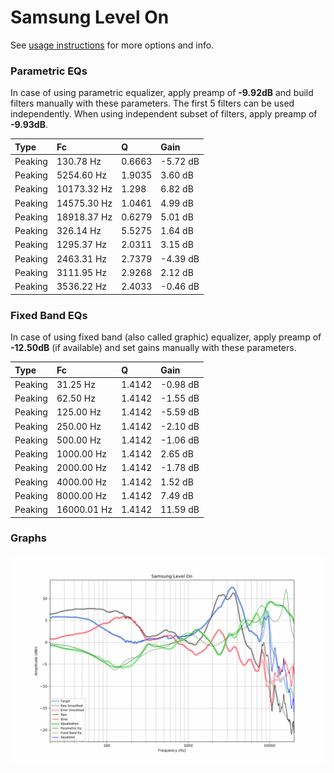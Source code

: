 # Samsung Level On
See [usage instructions](https://github.com/jaakkopasanen/AutoEq#usage) for more options and info.

### Parametric EQs
In case of using parametric equalizer, apply preamp of **-9.92dB** and build filters manually
with these parameters. The first 5 filters can be used independently.
When using independent subset of filters, apply preamp of **-9.93dB**.

| Type    | Fc          |      Q | Gain     |
|:--------|:------------|:-------|:---------|
| Peaking | 130.78 Hz   | 0.6663 | -5.72 dB |
| Peaking | 5254.60 Hz  | 1.9035 | 3.60 dB  |
| Peaking | 10173.32 Hz | 1.298  | 6.82 dB  |
| Peaking | 14575.30 Hz | 1.0461 | 4.99 dB  |
| Peaking | 18918.37 Hz | 0.6279 | 5.01 dB  |
| Peaking | 326.14 Hz   | 5.5275 | 1.64 dB  |
| Peaking | 1295.37 Hz  | 2.0311 | 3.15 dB  |
| Peaking | 2463.31 Hz  | 2.7379 | -4.39 dB |
| Peaking | 3111.95 Hz  | 2.9268 | 2.12 dB  |
| Peaking | 3536.22 Hz  | 2.4033 | -0.46 dB |

### Fixed Band EQs
In case of using fixed band (also called graphic) equalizer, apply preamp of **-12.50dB**
(if available) and set gains manually with these parameters.

| Type    | Fc          |      Q | Gain     |
|:--------|:------------|:-------|:---------|
| Peaking | 31.25 Hz    | 1.4142 | -0.98 dB |
| Peaking | 62.50 Hz    | 1.4142 | -1.55 dB |
| Peaking | 125.00 Hz   | 1.4142 | -5.59 dB |
| Peaking | 250.00 Hz   | 1.4142 | -2.10 dB |
| Peaking | 500.00 Hz   | 1.4142 | -1.06 dB |
| Peaking | 1000.00 Hz  | 1.4142 | 2.65 dB  |
| Peaking | 2000.00 Hz  | 1.4142 | -1.78 dB |
| Peaking | 4000.00 Hz  | 1.4142 | 1.52 dB  |
| Peaking | 8000.00 Hz  | 1.4142 | 7.49 dB  |
| Peaking | 16000.01 Hz | 1.4142 | 11.59 dB |

### Graphs
![](./Samsung%20Level%20On.png)